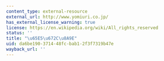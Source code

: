 ```yaml
---
content_type: external-resource
external_url: http://www.yomiuri.co.jp/
has_external_license_warning: true
license: https://en.wikipedia.org/wiki/All_rights_reserved
status: ''
title: "\u65E5\u672C\u8A9E"
uid: da6be190-3714-48fc-bab1-2f3f7319b47e
wayback_url: ''
---
```

